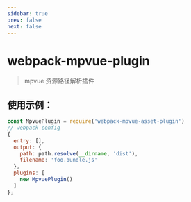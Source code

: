 ```yaml
---
sidebar: true
prev: false
next: false
---
```


# webpack-mpvue-plugin

> mpvue 资源路径解析插件

## 使用示例：

```js
const MpvuePlugin = require('webpack-mpvue-asset-plugin')
// webpack config
{
  entry: [],
  output: {
    path: path.resolve(__dirname, 'dist'),
    filename: 'foo.bundle.js'
  },
  plugins: [
    new MpvuePlugin()
  ]
};
```